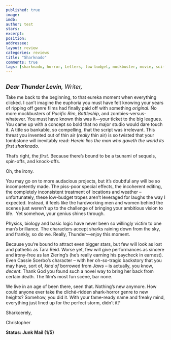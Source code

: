 ```yaml
---
published: true
image: 
imdb: 
author: test 
stars: 
excerpt: 
position: 
addressee: 
layout: review
categories: reviews
title: "Sharknado"
comments: true
tags: [sharknado, horror, Letters, low budget, mockbuster, movie, sci-fi, sharks, special, syfy, Thunder Levin, TV]
---
```

<div><p><span class="full-image-block ssNonEditable"><span><a href="/letters/2013/7/17/sharknado.html"><img src="http://static.squarespace.com/static/5005f6bcc4aa41161b33e89e/5329cf1fe4b07c068ebf74de/5329cf1fe4b07c068ebf7879/1374066056023/Sharknado2.jpg" alt="" /></a></span></span></p>
<p><em><span style="font-size:130%;"><strong>Dear Thunder Levin</strong>, Writer,</span></em></p>
<p>Take me back to the beginning, to that eureka moment when everything clicked. I can&rsquo;t imagine the euphoria you must have felt knowing your years of ripping off genre films had finally paid off with something <em>original</em>. No more mockbusters of <em>Pacific Rim</em>, <em>Battleship</em>, and zombies-versus-whatever. You must have known this was it&mdash;your ticket to the big leagues. You came up with a concept so bold that no major studio would dare touch it. A title so bankable, so compelling, that the script was irrelevant. This threat you invented out of thin air (<em>really</em> thin air) is so twisted that your tombstone will inevitably read: <em>Herein lies the man who gaveth the world its first</em> <em>sharknado</em>.&nbsp;</p>
<p>That&rsquo;s right, the <em>first</em>. Because there&rsquo;s bound to be a tsunami of sequels, spin-offs, and knock-offs.</p>
<p>Oh, the irony.</p>
<p>You may go on to more audacious projects, but it&rsquo;s doubtful any will be so incompetently made. The piss-poor special effects, the incoherent editing, the completely inconsistent treatment of locations and weather &ndash; unfortunately, these low-budget tropes aren&rsquo;t leveraged for laughs the way I expected. Instead, it feels like the hardworking men and women behind the scenes just weren&rsquo;t up to the challenge of bringing your ambitious vision to life.&nbsp; Yet somehow, your genius shines through.</p>
<p>Physics, biology and basic logic have never been so willingly victim to one man&rsquo;s brilliance. The characters accept sharks raining down from the sky, and frankly, so do we. Really, Thunder&mdash;enjoy this moment.</p>
<p>Because you&rsquo;re bound to attract even bigger stars, but few will look as lost and pathetic as Tara Reid. Worse yet, few will give performances as sincere and irony-free as Ian Ziering&rsquo;s (he&rsquo;s really earning his paycheck in earnest). Even Cassie Scerbo&rsquo;s character &ndash; with her oh-so-tragic backstory that you may have, sort of, <em>kind of</em> borrowed from <em>Jaws</em> &ndash; is actually, you know, <em>decent</em>. Thank God you found such a novel way to bring her back from certain death. The film&rsquo;s most fun scene, bar none.</p>
<p>We live in an age of been there, seen that. Nothing&rsquo;s new anymore. How could anyone ever take the clich&eacute;-ridden shark-horror genre to new heights? Somehow, you did it. With your fame-ready name and freaky mind, everything just lined up for the perfect storm, didn&rsquo;t it?</p>
<p>Sharkcerely,</p>
<p>Christopher</p>
<p><strong>Status: Junk Mail (1/5)</strong></p></div>
